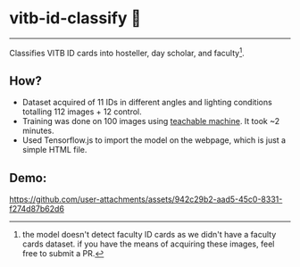 # vitb-id-classify 🪪
---

Classifies VITB ID cards into hosteller, day scholar, and faculty[^*].

## How?
- Dataset acquired of 11 IDs in different angles and lighting conditions totalling 112 images + 12 control.
- Training was done on 100 images using [teachable machine](https://teachablemachine.withgoogle.com/). It took ~2 minutes.
- Used Tensorflow.js to import the model on the webpage, which is just a simple HTML file.

## Demo:
https://github.com/user-attachments/assets/942c29b2-aad5-45c0-8331-f274d87b62d6

[^*]: the model doesn't detect faculty ID cards as we didn't have a faculty cards dataset. if you have the means of acquiring these images, feel free to submit a PR.
